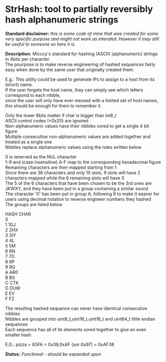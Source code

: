 # StrHash: tool to partially reversibly hash alphanumeric strings

**Standard disclaimer:** _this is some code of mine that was created for some very specific purpose and might not work as intended. However it may still be useful to someone so here it is._

**Description:** Micccy's standard for hashing (ASCII) (alphanumeric) strings in 4bits per character.  
The pourpose is to make reverse engineering of hashed sequences fairly easy when done by the same user that originally created them.  
  
E.g.: This utility could be used to generate IPs to assign to a host from its (short) name.  
If the user forgets the host name, they can simply see which letters correspond to each nibble,  
since the user will only have ever messed with a limited set of host names, this should be enough for them to remember it.  
  
Only the lower 8bits matter if char is bigger than int8\_t  
ASCII control codes (<0x20) are ignored  
Non-alphanumeric values have their nibbles xored to get a single 4 bit figure  
Multiple consecutive non-alphanumeric values are added together and treated as a single one  
Nibbles replace alphanumeric values using the rules written below  
  
0 is reserved as the NUL character  
1-9 and (case insensitive) A-F map to the corresponding hexadecimal figure  
Remaining characters are then mapped starting from 1  
Since there are 36 characters and only 15 slots, 9 slots will have 2 characters mapped while the 6 remaining slots will have 3  
The 5 of the 6 characters that have been chosen to be the 3rd ones are JKWXY, and they have been put in a group containing a similar sound  
The character '0' has been put in group A, following 9 to make it easirer for users using decimal notation to reverse engineer numbers they hashed  
The groups are listed below  
  
HASH	CHAR  
0  
1	1GJ  
2	2HX  
3	3IY  
4	4L  
5	5M  
6	6N  
7	7O  
8	8P  
9	9Q  
A	AR0  
B	BS  
C	CTK  
D	DUW  
E	EV  
F	FZ  
  
The resulting hashed sequence can never have identical consecutive nibbles  
Nibbles are grouped into uint8\_t,uint16\_t,uint16\_t and uint64\_t little endian sequences  
Each sequence has all of its elements xored together to give an even smaller hash  
  
 E.G.: pizza = 83FA = 0x38,0xAF (xor:0x97) = 0xAF38  




**Status:** _Functional - should be expanded upon_
